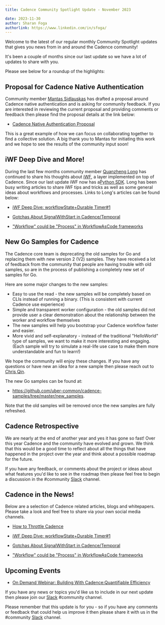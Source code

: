 ```yaml
---
title: Cadence Community Spotlight Update - November 2023

date: 2023-11-30
author: Sharan Foga
authorlink: https://www.linkedin.com/in/sfoga/
---
```

Welcome to the latest of our regular monthly Community Spotlight updates that gives you news from in and around the Cadence community!

It's been a couple of months since our last update so we have a lot of updates to share with you.

Please see below for a roundup of the highlights:

## Proposal for Cadence Native Authentication ##

Community member [Mantas Sidlauskas](https://lt.linkedin.com/in/mantassidlauskas) has drafted a proposal around Cadence native authentication and is asking for community feedback. If you are interested in reviewing the current proposal and providing comments or feedback then please find the proposal details at the link below:

- [Cadence Native Authentication Proposal](https://docs.google.com/document/d/13GxRBZfQkLyhDCrpFaZmRcw7DJJG-zdy0_mPXy3CcWw/edit#heading=h.c8u99ansg7ma)

 This is a great example of how we can focus on collaborating together to find a collective solution. A big thank you to Mantas for initiating this work and we hope to see the results of the community input soon!

## iWF Deep Dive and More! ##

During the last few months community member [Quanzheng Long](https://www.linkedin.com/in/prclqz/) has continued to share his thoughts about [iWF](https://github.com/indeedeng/iwf), a layer implemented on top of Cadence. Since our last update iWF now has a[Python SDK](https://github.com/indeedeng/iwf-python-sdk). Long has been busy writing articles to share iWF tips and tricks as well as some general ideas about workflows and processes.  Links to Long's articles can be found below:

- [iWF Deep Dive: workflowState+Durable Timer#1](https://medium.com/@qlong/iwf-deep-dive-workflowstate-durable-timer-1-0bb89e6d6fd4)

- [Gotchas About SignalWithStart in Cadence/Temporal](https://medium.com/@qlong/gotchas-about-signalwithstart-in-cadence-temporal-c3783fe1cc2e)

- ["Workflow" could be "Process" in WorkflowAsCode frameworks](https://medium.com/@qlong/workflow-could-be-process-in-workflowascode-frameworks-63dcb632c248)

## New Go Samples for Cadence ##

The Cadence core team is deprecating the old samples for Go and replacing them with new version 2 (V2) samples. They have received a lot of feedback from the community that people are having trouble with old samples, so are in the process of publishing a completely new set of samples for Go.

Here are some major changes to the new samples:

- Easy to use the read - the new samples will be completely based on CLIs instead of running a binary. (This is consistent with current Cadence use experience)
- Simple and transparent worker configuration - the old samples did not provide user a clear demonstration about the relationship between the worker and workflow themselves
- The new samples will help you bootstrap your Cadence workflow faster and easier.
- More vivid and self-explanatory - instead of the traditional "HelloWorld"  type of samples, we want to make it more interesting and engaging. (Each sample will try to simulate a real-life use case to make them more understandable and fun to learn!)

We hope the community will enjoy these changes. If you have any questions or have new an idea for a new sample then please reach out to [Chris Qin](https://www.linkedin.com/in/chrisqin0610).

The new Go samples can be found at:
-  https://github.com/uber-common/cadence-samples/tree/master/new_samples.

Note that the old samples will be removed once the new samples are fully refreshed.

## Cadence Retrospective ##

We are nearly at the end of another year and yes it has gone so fast! Over this year Cadence and the community have evolved and grown. We think that this would be a good time to reflect about all the things that have happened in the project over the year and think about a possible roadmap for the future.

If you have any feedback, or comments about the project or ideas about what features you'd like to see in the roadmap then please feel free to begin a discussion in the #community [Slack](http://t.uber.com/cadence-slack)  channel.

## Cadence in the News!

Below are a selection of Cadence related articles, blogs and whitepapers.
Please take a look and feel free to share via your own social media channels.

- [How to Throttle Cadence](https://www.instaclustr.com/blog/how-to-throttle-cadence/)

- [iWF Deep Dive: workflowState+Durable Timer#1](https://medium.com/@qlong/iwf-deep-dive-workflowstate-durable-timer-1-0bb89e6d6fd4)

- [Gotchas About SignalWithStart in Cadence/Temporal](https://medium.com/@qlong/gotchas-about-signalwithstart-in-cadence-temporal-c3783fe1cc2e)

- ["Workflow" could be "Process" in WorkflowAsCode frameworks](https://medium.com/@qlong/workflow-could-be-process-in-workflowascode-frameworks-63dcb632c248)

## Upcoming Events

- [On Demand Webinar: Building With Cadence:Quantifiable Efficiency](https://netapp.zoom.us/webinar/register/WN_jT5fxSldRhuzV0NSllBd7g#/registration)

If you have any news or topics you'd like us to include in our next update then please join our [Slack](http://t.uber.com/cadence-slack) #community channel.

Please remember that this update is for you - so if you have any comments or feedback that could help us improve it then please share it with us in the #community [Slack](http://t.uber.com/cadence-slack) channel.
